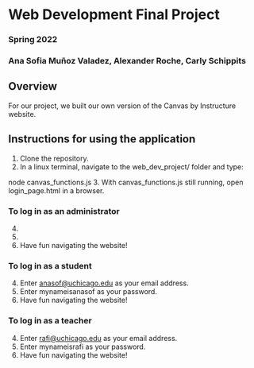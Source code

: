 # Web Development Final Project
### Spring 2022
### Ana Sofia Muñoz Valadez, Alexander Roche, Carly Schippits

## Overview
For our project, we built our own version of the Canvas by Instructure website.

## Instructions for using the application
1. Clone the repository.
2. In a linux terminal, navigate to the web_dev_project/ folder and type:

node canvas_functions.js
3. With canvas_functions.js still running, open login_page.html in a browser.

### To log in as an administrator
4. 
5. 
6. Have fun navigating the website!

### To log in as a student
4. Enter anasof@uchicago.edu as your email address.
5. Enter mynameisanasof as your password.
6. Have fun navigating the website!

### To log in as a teacher
4. Enter rafi@uchicago.edu as your email address.
5. Enter mynameisrafi as your password.
6. Have fun navigating the website!
